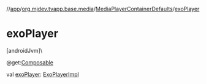 //[app](../../../index.md)/[org.mjdev.tvapp.base.media](../index.md)/[MediaPlayerContainerDefaults](index.md)/[exoPlayer](exo-player.md)

# exoPlayer

[androidJvm]\

@get:[Composable](https://developer.android.com/reference/kotlin/androidx/compose/runtime/Composable.html)

val [exoPlayer](exo-player.md): [ExoPlayerImpl](../-exo-player-impl/index.md)
